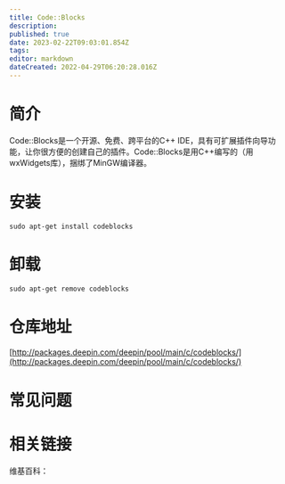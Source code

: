 ```yaml
---
title: Code::Blocks
description: 
published: true
date: 2023-02-22T09:03:01.854Z
tags: 
editor: markdown
dateCreated: 2022-04-29T06:20:28.016Z
---
```


# 简介

Code::Blocks是一个开源、免费、跨平台的C++ IDE，具有可扩展插件向导功能，让你很方便的创建自己的插件。Code::Blocks是用C++编写的（用wxWidgets库），捆绑了MinGW编译器。

# 安装

`sudo apt-get install codeblocks`

# 卸载

`sudo apt-get remove codeblocks`

# 仓库地址

[http://packages.deepin.com/deepin/pool/main/c/codeblocks/](http://packages.deepin.com/deepin/pool/main/c/codeblocks/)

# 常见问题

# 相关链接

维基百科：